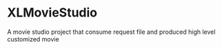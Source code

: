 # XLMovieStudio
A movie studio project that consume request file and produced high level customized movie
